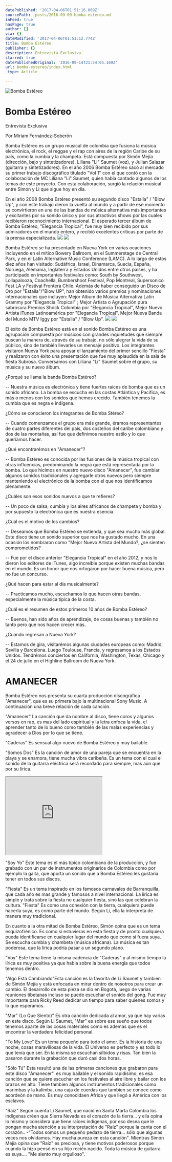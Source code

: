 ```yaml
---
datePublished: '2017-04-06T01:51:16.069Z'
sourcePath: _posts/2016-09-09-bomba-estereo.md
inFeed: true
hasPage: true
author: []
via: {}
dateModified: '2017-04-06T01:51:12.774Z'
title: Bomba Estéreo
publisher: {}
description: Entrevista Exclusiva
starred: true
datePublishedOriginal: '2016-09-14T21:54:05.169Z'
url: bomba-estereo/index.html
_type: Article

---
```

![Bomba Estéreo](https://the-grid-user-content.s3-us-west-2.amazonaws.com/dbe72f8c-655f-412e-8628-03725ec25678.jpg)

# Bomba Estéreo

Entrevista Exclusiva

Por Miriam Fernández-Soberón

Bomba Estéreo es un grupo musical de colombia que fusiona la música electrónica, el rock, el reggae y el rap con aires de la región Caribe de su país, como la cumbia y la champeta. Está compuesta por Simón Mejía (dirección, bajo y sintetizadores), Liliana "Li" Saumet (voz), y Julian Salazar (guitarra y sintetizadores). En el año 2006 Bomba Estéreo sacó al mercado su primer trabajo discográfico titulado "Vol 1" con el que contó con la colaboración de MC Liliana "Li" Saumet, quien había cantado algunos de los temas de este proyecto. Con esta colaboración, surgió la relación musical entre Simón y Li que sigue hoy en día.

En el año 2008 Bomba Estéreo presentó su segundo disco "Estalla" / "Blow Up", y con este trabajo dieron la vuelta al mundo y a partir de ese momento se convirtieron en una de las bandas de música alternativa más importantes y excitantes por su sonido único y por sus atractivos shows por las cuales recibieron reconocimiento internacional. El esperado tercer álbum de Bomba Estéreo, "Elegancia Tropical", fue muy bien recibido por sus admiradores en el mundo entero, y recibió excelentes críticas por parte de la prensa especializada.
![](https://the-grid-user-content.s3-us-west-2.amazonaws.com/7e639ec6-d375-495f-8e1b-c9c520756e3a.jpg)
![](https://the-grid-user-content.s3-us-west-2.amazonaws.com/ef756522-f254-4a63-a8bf-dc32270e292e.jpg)

Bomba Estéreo se ha presentado en Nueva York en varias ocaciones incluyendo en el mítico Bowery Ballroom, en el Summerstage de Central Park, y en el Latin Alternative Music Conference (LAMC). A lo largo de estos diez años han visitado: Sudáfrica, Israel, Dinamarca, Suecia, España, Noruega, Alemania, Inglaterra y Estados Unidos entre otros países, y ha participado en importantes festivales como: South by Southwest, Lollapalooza, Coachella, Bumbershoot Festival, Pop Montreal, Supersonico Fest LA y Festival Frontera Chile. Además de haber conseguido un Disco de Oro por "Estalla"/"Blow UP", han obtenido varios premios y nominaciones internacionales que incluyen: Mejor Album de Música Alternativa Latin Grammy por "Elegancia Tropical" ; Mejor Artista o Agrupación pura sabrosura Premios Shock Colombia por "Elegancia Tropical", Mejor Nuevo Artista iTunes Latinoamérica por "Elegancia Tropical", Mejor Nueva Banda del Mundo MTV Iggy por "Estalla" / "Blow Up".
![](https://the-grid-user-content.s3-us-west-2.amazonaws.com/dbd0a07e-1a22-4efa-9adc-844b395c67b0.jpg)
![](https://the-grid-user-content.s3-us-west-2.amazonaws.com/4ddb481a-3b29-40c3-98c3-0b173f198882.jpg)

El éxito de Bomba Estéreo está en el sonido Bomba Estéreo es una agrupación compuesta por músicos con grandes inquietudes que siempre buscan la manera de, através de su trabajo, no sólo alegrar la vida de su público, sino de también llevarles un mensaje positivo. Los integrantes visitaron Nueva York para apoyar el lanzamiento del primer sencillo "Fiesta" y realizaron con éxito una presentación que fue muy aplaudida en la sala de fiesta Subrosa. Conversamos con Liliana "Li" Saumet sobre el grupo, su música y su nuevo álbum.

¿Porqué se llama la banda Bomba Estéreo?

-- Nuestra música es electrónica y tiene fuertes raíces de bomba que es un sonido africano. La bomba se escucha en las costas Atlántica y Pacifíca, es más o menos con los sonidos que hemos crecido. También tenemos la cumbia que es negra e indígena.

¿Cómo se conocieron los integrantes de Bomba Stéreo?

-- Cuando comenzamos el grupo era más grande, éramos representantes de cuatro partes diferentes del país, dos costeños del caribe colombiano y dos de las montañas, así fue que definimos nuestro estilo y lo que queríamos hacer.

¿Qué encontrarémos en "Amanecer"?

-- Bomba Estéreo es conocida por las fusiones de la música tropical con otras influencias, predominando la negra que está representada por la bomba. Lo que hicímos en nuestro nuevo disco "Amanecer", fue cambiar algunos sonidos tradicionales y agregarle otros nuevos pero siempre manteniendo el electrónico de la bomba con el que nos identificamos plenamente.

¿Cuáles son esos sonidos nuevos a que te refieres?

-- Un poco de salsa, cumbia y los aires africanos de champeta y bomba y por supuesto la electrónica que es nuestra esencia.

¿Cuál es el motivo de los cambios?

-- Deseamos que Bomba Estéreo se extienda, y que sea mucho más global. Este disco tiene un sonido superior que nos ha gustado mucho. En una ocasión los nombraron como "Mejor Nuevo Artista del Mundo?, ¿se sienten comprometidos?

-- Fue por el disco anterior "Elegancia Tropical" en el año 2012, y nos lo dieron los editores de iTunes, algo increíble porque existen muchas bandas en el mundo. Es un honor que nos ortogaron por hacer buena música, pero no fue un concurso.

¿Qué hacen para estar al día musicalmente?

-- Practicamos mucho, escuchamos lo que hacen otras bandas, especialmente la música típica de la costa.

¿Cuál es el resumen de estos primeros 10 años de Bomba Estéreo?

-- Buenos, han sido años de aprendizaje, de cosas buenas y también no tanto pero que nos hacen crecer más.

¿Cuándo regresan a Nueva York?

-- Estamos de gira, visitarémos algunas ciudades europeas como: Madrid, Sevilla y Barcelona. Luego Toulouse, Francia, y regresamoa a los Estados Unidos. Tendrémos conciertos en California, Washington, Texas, Chicago y el 24 de julio en el Highline Ballroom de Nueva York.

# AMANECER

Bomba Estéreo nos presenta su cuarta producción discográfica "Amanecer", que es su primera bajo la multinacional Sony Music. A continuación una breve relación de cada canción.

"Amanecer" La canción que da nombre al disco, tiene coros y algunos versos en rap, es mas del lado espiritual y la letra enfoca la vida, el aprender tanto de lo bueno como también de las malas experiencias y agradecer a Dios por lo que se tiene.

"Caderas" Es sensual algo nuevo de Bomba Estéreo y muy bailable.

"Somos Dos" Es la canción de amor de una pareja que se encuentra en la playa y se enamora, tiene mucha vibra caribeña. Es un tema con el cual el sonido de la guitarra eléctrica será recordado para siempre, mas aún que por su lírica.

<iframe src="https://the-grid.github.io/ed-userhtml/?g=eJwlzdENwiAQANBVyA3Q0zT0w5RuYfS3wFVIoJjjCHV7jV3gvTluvGZSPXoJBvR0ARUovoIYGK8aVGVnIIi86w2x9z58SpNmaXAlI2VLHu3xOJ67S3q8g_pztrAnNvDD1pRK31pK1THRvsx4jssX0_op_g" height="244" style=""></iframe>

"Soy Yo" Este tema es el más típico colombiano de la producción, y fue grabado con un par de instrumentos originarios de Colombia como por ejemplo la gaita, que aporta un sonido que a Bomba Estéreo les gustaría tener en todos sus discos.

"Fiesta" Es un tema inspirado en los famosos carnavales de Barranquilla, que cada año es mas grande y famosos a nivel internacional. La lírica es simple y trata sobre la fiesta no cualquier fiesta, sino las que celebran la cultura. "Fiesta" Es como una conexión con la tierra, cualquiera puede hacerla suya, es como parte del mundo. Según Li, ella la interpreta de manera muy tradicional.

En cuanto a la otra mitad de Bomba Estéreo, Simón opina que es un tema esquizofrénico. Es como si estuvieras en esta fiesta y de pronto cualquiera pueda identificarse en cualquier lugar del mundo que como si fuera suya. Se escucha cumbia y chambeta (música africana). La música es tan poderosa, que la lírica podría pasar a un segundo plano.

"Voy" Este tema tiene la misma cadencia de "Caderas" y al mismo tiempo la lírica es muy positiva ya que habla sobre la buena energía que todos tenemos dentro.

"Algo Está Cambiando"Esta canción es la favorita de Li Saumet y tambien de Simón Mejía y está enfocada en mirar dentro de nosotros para crear un cambio. El desarrollo de esta pieza se dio en Bogotá, luego de varias reuniones tibetanas incluso se puede escuchar el sonido del gong. Fue muy importante para Ricky Reed dedicar un tiempo para saber quienes somos y lo que esperamos.

"Mar" (Lo Que Siento)" Es otra canción dedicada al amor, ya que hay varias en este disco. Según Li Saumet, "Mar" es sobre ese sueño que todos tenemos aparte de las cosas materiales como es además que es el encontrar la verdadera felicidad personal.

"To My Love" Es un tema pequeño para todo el amor. Es la historia de una noche, cosas maravillosas de la vida. El Universo es perfecto y es todo lo que tenía que ser. En la misma se escuchan silbidos y risas. Tan bien la pasaron durante la grabación que duró casi dos horas.

"Sólo Tú" Esta resultó una de las primeras canciones que grabaron para este disco "Amanecer". es muy bailable y el sonido rapidísimo, es esa canción que se quiere escuchar en los festivales al aire libre y bailar con los brazos en alto. Tiene tambien algunos instrumentos tradicionales como marimbas y la kalimba, una caja de cuerdas que tambien se conoce como acordeón de mano. Es muy conocidaen Africa y que llegó a América con los esclavos.

"Raiz" Según cuenta Li Saumet, que nació en Santa Marta Colombia los indígenas créen que Sierra Nevada es el corazón de la tierra... y ella opina lo mismo y considera que tiene raíces indígenas, por eso desea que le pongan mucha atención a su interpretación de "Raíz" porque la canta con el corazón.. -"Todos somos un pequeño pedazo de tierra... sólo que algunas veces nos olvidamos. Hay mucha pureza en esta canción". Mientras Simón Mejía opina que "Raíz" es preciosa, y tiene motivos poderosos porque cuando la hizo pensó en su hijo recién nacido. Toda la música de guitarra es suya.... "Me siento muy orgulloso".